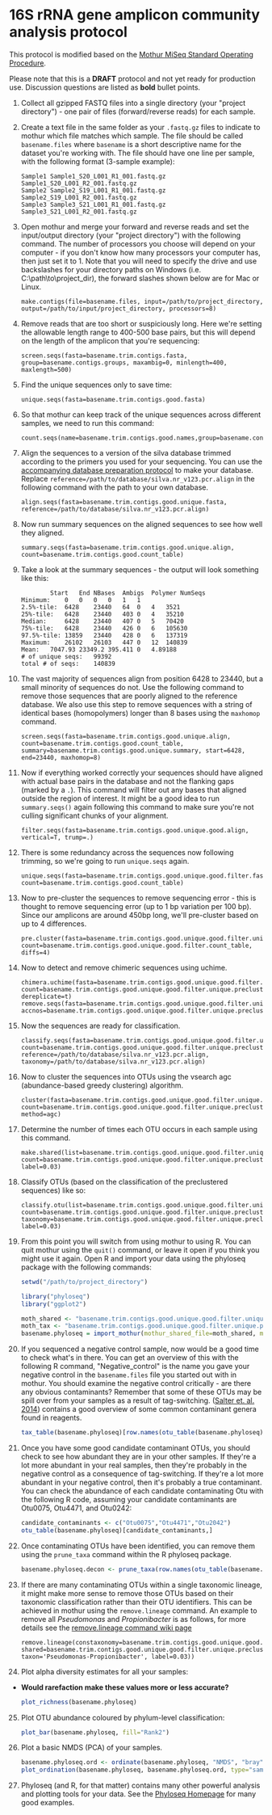 # 16S rRNA gene amplicon community analysis protocol

This protocol is modified based on the [Mothur MiSeq Standard Operating Procedure](https://www.mothur.org/wiki/MiSeq_SOP).

Please note that this is a __DRAFT__ protocol and not yet ready for production use. Discussion questions are listed as __bold__ bullet points.

1. Collect all gzipped FASTQ files into a single directory (your "project directory") - one pair of files (forward/reverse reads) for each sample.
2. Create a text file in the same folder as your `.fastq.gz` files to indicate to mothur which file matches which sample. The file should be called `basename.files` where `basename` is a short descriptive name for the dataset you're working with. The file should have one line per sample, with the following format (3-sample example):

    ```
    Sample1 Sample1_S20_L001_R1_001.fastq.gz    Sample1_S20_L001_R2_001.fastq.gz
    Sample2 Sample2_S19_L001_R1_001.fastq.gz    Sample2_S19_L001_R2_001.fastq.gz
    Sample3 Sample3_S21_L001_R1_001.fastq.gz    Sample3_S21_L001_R2_001.fastq.gz
    ```

3. Open mothur and merge your forward and reverse reads and set the input/output directory (your "project directory") with the following command. The number of processors you choose will depend on your computer - if you don't know how many processors your computer has, then just set it to 1. Note that you will need to specify the drive and use backslashes for your directory paths on Windows (i.e. C:\path\to\project_dir), the forward slashes shown below are for Mac or Linux.

    ```
    make.contigs(file=basename.files, input=/path/to/project_directory, output=/path/to/input/project_directory, processors=8)
    ```

4. Remove reads that are too short or suspiciously long. Here we're setting the allowable length range to 400-500 base pairs, but this will depend on the length of the amplicon that you're sequencing:

    ```
    screen.seqs(fasta=basename.trim.contigs.fasta, group=basename.contigs.groups, maxambig=0, minlength=400, maxlength=500)
    ```

5. Find the unique sequences only to save time:

    ```
    unique.seqs(fasta=basename.trim.contigs.good.fasta)
    ```

6. So that mothur can keep track of the unique sequences across different samples, we need to run this command:

    ```
    count.seqs(name=basename.trim.contigs.good.names,group=basename.contigs.good.groups)
    ```

7. Align the sequences to a version of the silva database trimmed according to the primers you used for your sequencing. You can use the [accompanying database preparation protocol](https://github.com/ianpgm/AU_microbio_16S_protocol/blob/master/mothur_db_protocol_V1.md) to make your database. Replace `reference=/path/to/database/silva.nr_v123.pcr.align` in the following command with the path to your own database.

    ```
    align.seqs(fasta=basename.trim.contigs.good.unique.fasta, reference=/path/to/database/silva.nr_v123.pcr.align)
    ```

8. Now run summary sequences on the aligned sequences to see how well they aligned.

    ```
    summary.seqs(fasta=basename.trim.contigs.good.unique.align, count=basename.trim.contigs.good.count_table)
    ```

9. Take a look at the summary sequences - the output will look something like this:
    
    ```
            Start   End NBases  Ambigs  Polymer NumSeqs
    Minimum:    0   0   0   0   1   1
    2.5%-tile:  6428    23440   64  0   4   3521
    25%-tile:   6428    23440   403 0   4   35210
    Median:     6428    23440   407 0   5   70420
    75%-tile:   6428    23440   426 0   6   105630
    97.5%-tile: 13859   23440   428 0   6   137319
    Maximum:    26102   26103   447 0   12  140839
    Mean:   7047.93 23349.2 395.411 0   4.89188
    # of unique seqs:   99392
    total # of seqs:    140839
    ```

10. The vast majority of sequences align from position 6428 to 23440, but a small minority of sequences do not. Use the following command to remove those sequences that are poorly aligned to the reference database. We also use this step to remove sequences with a string of identical bases (homopolymers) longer than 8 bases using the `maxhomop` command.

    ```
    screen.seqs(fasta=basename.trim.contigs.good.unique.align, count=basename.trim.contigs.good.count_table, summary=basename.trim.contigs.good.unique.summary, start=6428, end=23440, maxhomop=8)
    ```

11. Now if everything worked correctly your sequences should have aligned with actual base pairs in the database and not the flanking gaps (marked by a `.`). This command will filter out any bases that aligned outside the region of interest. It might be a good idea to run `summary.seqs()` again following this command to make sure you're not culling significant chunks of your alignment.  

    ```
    filter.seqs(fasta=basename.trim.contigs.good.unique.good.align, vertical=T, trump=.)
    ```

12. There is some redundancy across the sequences now following trimming, so we're going to run `unique.seqs` again.

    ```
    unique.seqs(fasta=basename.trim.contigs.good.unique.good.filter.fasta, count=basename.trim.contigs.good.count_table)
    ```

13. Now to pre-cluster the sequences to remove sequencing error - this is thought to remove sequencing error (up to 1 bp variation per 100 bp). Since our amplicons are around 450bp long, we'll pre-cluster based on up to 4 differences.

    ```
    pre.cluster(fasta=basename.trim.contigs.good.unique.good.filter.unique.fasta, count=basename.trim.contigs.good.unique.good.filter.count_table, diffs=4)
    ```

14. Now to detect and remove chimeric sequences using uchime.

    ```
    chimera.uchime(fasta=basename.trim.contigs.good.unique.good.filter.unique.precluster.fasta, count=basename.trim.contigs.good.unique.good.filter.unique.precluster.count_table, dereplicate=t)
    remove.seqs(fasta=basename.trim.contigs.good.unique.good.filter.unique.precluster.fasta, accnos=basename.trim.contigs.good.unique.good.filter.unique.precluster.denovo.uchime.accnos)
    ```

15. Now the sequences are ready for classification.
    
    ```
    classify.seqs(fasta=basename.trim.contigs.good.unique.good.filter.unique.precluster.pick.fasta, count=basename.trim.contigs.good.unique.good.filter.unique.precluster.denovo.uchime.pick.count_table, reference=/path/to/database/silva.nr_v123.pcr.align, taxonomy=/path/to/database/silva.nr_v123.pcr.align)
    ```

16. Now to cluster the sequences into OTUs using the vsearch agc (abundance-based greedy clustering) algorithm.

    ```
    cluster(fasta=basename.trim.contigs.good.unique.good.filter.unique.precluster.pick.fasta, count=basename.trim.contigs.good.unique.good.filter.unique.precluster.count_table, method=agc)
    ```

17. Determine the number of times each OTU occurs in each sample using this command.

    ```
    make.shared(list=basename.trim.contigs.good.unique.good.filter.unique.precluster.pick.agc.unique_list.list, count=basename.trim.contigs.good.unique.good.filter.unique.precluster.denovo.uchime.pick.count_table, label=0.03)
    ```

18. Classify OTUs (based on the classification of the preclustered sequences) like so:

    ```
    classify.otu(list=basename.trim.contigs.good.unique.good.filter.unique.precluster.pick.agc.unique_list.list, count=basename.trim.contigs.good.unique.good.filter.unique.precluster.denovo.uchime.pick.count_table, taxonomy=basename.trim.contigs.good.unique.good.filter.unique.precluster.pick.pcr.wang.taxonomy, label=0.03)
    ```

19. From this point you will switch from using mothur to using R. You can quit mothur using the `quit()` command, or leave it open if you think you might use it again. Open R and import your data using the phyloseq package with the following commands:

    ```R
    setwd("/path/to/project_directory")

    library("phyloseq")
    library("ggplot2")

    moth_shared <- "basename.trim.contigs.good.unique.good.filter.unique.precluster.pick.agc.unique_list.shared"
    moth_tax <- "basename.trim.contigs.good.unique.good.filter.unique.precluster.pick.agc.unique_list.0.03.cons.taxonomy"
    basename.phyloseq = import_mothur(mothur_shared_file=moth_shared, mothur_constaxonomy_file=moth_tax)
    ```

20. If you sequenced a negative control sample, now would be a good time to check what's in there. You can get an overview of this with the following R command, "Negative_control" is the name you gave your negative control in the `basename.files` file you started out with in mothur. You should examine the negative control critically - are there any obvious contaminants? Remember that some of these OTUs may be spill over from your samples as a result of tag-switching. ([Salter et. al. 2014](http://www.biomedcentral.com/1741-7007/12/87)) contains a good overview of some common contaminant genera found in reagents. 

    ```R
    tax_table(basename.phyloseq)[row.names(otu_table(basename.phyloseq)[otu_table(basename.phyloseq)[,"Negative_control"] > 0,]),]
    ```

21. Once you have some good candidate contaminant OTUs, you should check to see how abundant they are in your other samples. If they're a lot more abundant in your real samples, then they're probably in the negative control as a consequence of tag-switching. If they're a lot more abundant in your negative control, then it's probably a true contaminant. You can check the abundance of each candidate contaminating Otu with the following R code, assuming your candidate contaminants are Otu0075, Otu4471, and Otu0242:

    ```R
    candidate_contaminants <- c("Otu0075","Otu4471","Otu2042")
    otu_table(basename.phyloseq)[candidate_contaminants,]
    ```

22. Once contaminating OTUs have been identified, you can remove them using the `prune_taxa` command within the R phyloseq package.

    ```R
    basename.phyloseq.decon <- prune_taxa(row.names(otu_table(basename.phyloseq)) %in% candidate_contaminants == FALSE,basename.phyloseq)
    ```

23. If there are many contaminating OTUs within a single taxonomic lineage, it might make more sense to remove those OTUs based on their taxonomic classification rather than their OTU identifiers. This can be achieved in mothur using the `remove.lineage` command. An example to remove all _Pseudomonas_ and _Propionibacter_ is as follows, for more details see the [remove.lineage command wiki page](https://www.mothur.org/wiki/Remove.lineage)

    ```
    remove.lineage(constaxonomy=basename.trim.contigs.good.unique.good.filter.unique.precluster.pick.agc.unique_list.0.03.cons.taxonomy, shared=basename.trim.contigs.good.unique.good.filter.unique.precluster.pick.agc.unique_list.shared, taxon='Pseudomonas-Propionibacter', label=0.03))
    ```

24. Plot alpha diversity estimates for all your samples:
  * __Would rarefaction make these values more or less accurate?__
    
    ```R
    plot_richness(basename.phyloseq)
    ```

25. Plot OTU abundance coloured by phylum-level classification:
    
    ```R
    plot_bar(basename.phyloseq, fill="Rank2")
    ```

26. Plot a basic NMDS (PCA) of your samples.

    ```R
    basename.phyloseq.ord <- ordinate(basename.phyloseq, "NMDS", "bray")
    plot_ordination(basename.phyloseq, basename.phyloseq.ord, type="sample")
    ```

27. Phyloseq (and R, for that matter) contains many other powerful analysis and plotting tools for your data. See the [Phyloseq Homepage](https://joey711.github.io/phyloseq/index.html) for many good examples.
